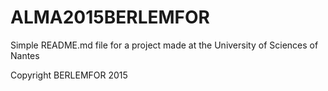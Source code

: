 # ALMA2015BERLEMFOR

Simple README.md file for a project made at the University of Sciences of Nantes

Copyright BERLEMFOR 2015

